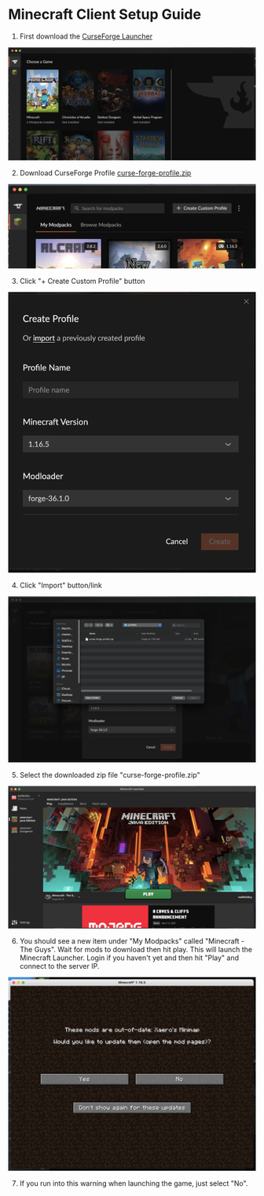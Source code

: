 # Minecraft Client Setup Guide

1. First download the [CurseForge Launcher](https://curseforge.overwolf.com/)

![step-1-curseforge-dashboard](./images/step-1-curseforge-dashboard.png)

2. Download CurseForge Profile [curse-forge-profile.zip](./../profiles/curse-forge-profile.zip)

![step-2-create-custom-profile](./images/step-2-create-custom-profile.png)

3. Click "+ Create Custom Profile" button

![step-3-import-profile](./images/step-3-import-profile.png)

4. Click "Import" button/link

![step-4-browse-to-profile-file](./images/step-4-browse-to-profile-file.png)

5. Select the downloaded zip file "curse-forge-profile.zip"

![step-5-minecraft-launcher](./images/step-5-minecraft-launcher.png)

6. You should see a new item under "My Modpacks" called "Minecraft - The Guys". Wait for mods to download then hit play. This will launch the Minecraft Launcher. Login if you haven't yet and then hit "Play" and connect to the server IP.


![step-6-minecraft-mod-out-of-date-warning](./images/step-6-minecraft-mod-out-of-date-warning.png)

7. If you run into this warning when launching the game, just select "No".